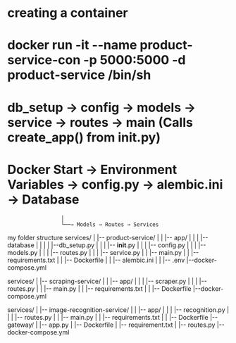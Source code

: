 # creating  a  container
# docker run -it --name product-service-con -p 5000:5000 -d product-service /bin/sh
# db_setup -> config -> models -> service -> routes -> main (Calls create_app() from __init__.py)
# Docker Start → Environment Variables → config.py → alembic.ini → Database
                     │
                     └──→ Models → Routes → Services

  my folder structure
  services/
|   |-- product-service/
|   |   |-- app/
|   |   |   |--database
|   |   |   |  |--db_setup.py
|   |   |   |-- __init__.py
|   |   |   |-- config.py
|   |   |   |-- models.py
|   |   |   |-- routes.py
|   |   |   |-- service.py
|   |   |-- main.py
|   |   |-- requirements.txt
|   |   |-- Dockerfile
|   |   |-- alembic.ini
|   |   |-- .env
|--docker-compose.yml

  services/
|   |-- scraping-service/
|   |   |-- app/
|   |   |   |-- scraper.py
|   |   |   |-- routes.py
|   |   |-- main.py
|   |   |-- requirements.txt
|   |   |-- Dockerfile
|--docker-compose.yml

 services/
|   |-- image-recognition-service/
|   |   |-- app/
|   |   |   |-- recognition.py
|   |   |   |-- routes.py
|   |   |-- main.py
|   |   |-- requirements.txt
|   |   |-- Dockerfile
|--gateway/
|   |-- app.py
|   |-- Dockerfile
|   |-- requirement.txt
|   |-- routes.py
|--docker-compose.yml